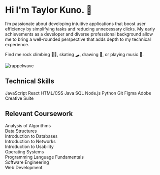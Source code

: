 
# Hi I'm Taylor Kuno. 👋 

I’m passionate about developing intuitive applications that boost user efficiency by simplifying tasks and reducing unnecessary clicks. My early achievements as a developer and diverse professional background allow me to bring a well-rounded perspective that adds depth to my technical experience.
  
Find me rock climbing 🧗‍♀️, skating 🛹, drawing 🎨, or playing music 🎸. 

![rappelwave](https://user-images.githubusercontent.com/81701757/173610483-abb259b5-0c72-4744-a673-fe52b3d4fc03.gif)  

## Technical Skills  
JavaScript
React
HTML/CSS
Java 
SQL
Node.js
Python
Git
Figma
Adobe Creative Suite 

## Relevant Coursework  
Analysis of Algorithms  
Data Structures  
Introduction to Databases  
Introduction to Networks  
Introduction to Usability  
Operating Systems  
Programming Language Fundamentals  
Software Engineering  
Web Development  
